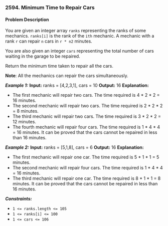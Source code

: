 ### 2594. Minimum Time to Repair Cars

#### Problem Description

You are given an integer array `ranks` representing the ranks of some mechanics. `ranks[i]` is the rank of the `ith` mechanic. A mechanic with a rank `r` can repair `n` cars in `r * n2` minutes.

You are also given an integer `cars` representing the total number of cars waiting in the garage to be repaired.

Return the minimum time taken to repair all the cars.

**Note**: All the mechanics can repair the cars simultaneously.

***Example 1:*** 
**Input:**  ranks = [4,2,3,1], cars = 10
**Output:**  16
**Explanation:** 
- The first mechanic will repair two cars. The time required is 4 * 2 * 2 = 16 minutes.
- The second mechanic will repair two cars. The time required is 2 * 2 * 2 = 8 minutes.
- The third mechanic will repair two cars. The time required is 3 * 2 * 2 = 12 minutes.
- The fourth mechanic will repair four cars. The time required is 1 * 4 * 4 = 16 minutes.
It can be proved that the cars cannot be repaired in less than 16 minutes.​​​​​

***Example 2:*** 
**Input:**  ranks = [5,1,8], cars = 6
**Output:**  16
**Explanation:** 
- The first mechanic will repair one car. The time required is 5 * 1 * 1 = 5 minutes.
- The second mechanic will repair four cars. The time required is 1 * 4 * 4 = 16 minutes.
- The third mechanic will repair one car. The time required is 8 * 1 * 1 = 8 minutes.
It can be proved that the cars cannot be repaired in less than 16 minutes.​​​​​
 
***Constraints:*** 
- `1 <= ranks.length <= 105`
- `1 <= ranks[i] <= 100`
- `1 <= cars <= 106`